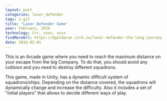 ```yaml
---
layout: post
categories: laser_defender
tags: 1.gif
title: "Laser Defender Game"
year: February, 2016
technology: C++, xxxx, xxxx
findMoreUrl: https://dgoldaraz.itch.io/laser-defender-the-long-journey
date: 2016-02-01
---
```


This is an Arcade game where you need to reach the maximum distance on your escape from the big Company. To do that, you should avoid any collision and you need to destroy different squadrons. 

This game, made in Unity, has a dynamic difficult system of squadrons/ships. Depending on the distance covered, the squadrons will dynamically change and increase the difficulty. Also it includes a set of "initial players" that allows to decide different ways of play.
      